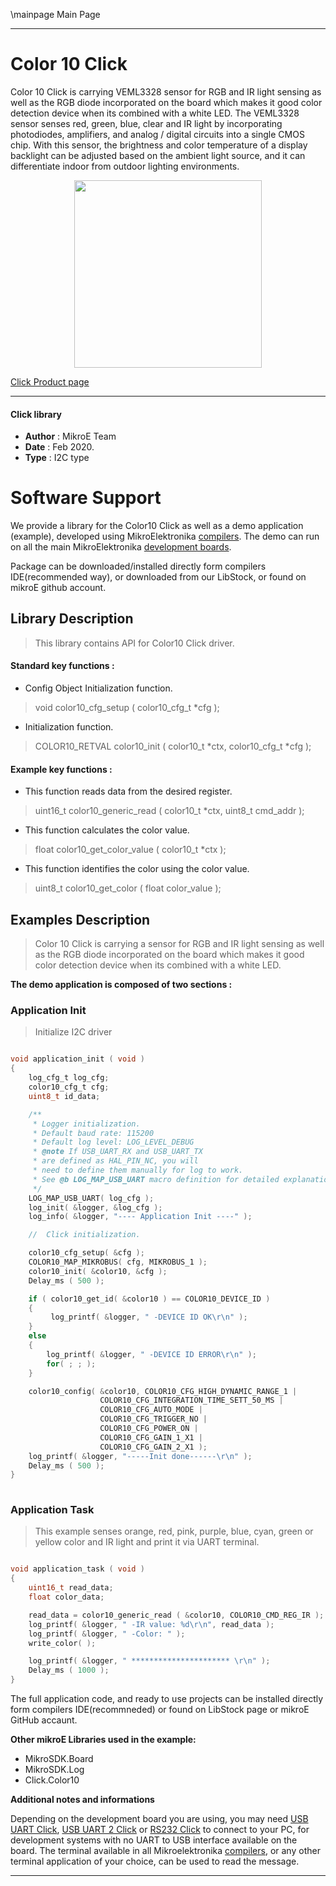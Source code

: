 \mainpage Main Page
 
---
# Color 10 Click

Color 10 Click is carrying VEML3328 sensor for RGB and IR light sensing as well as the RGB diode incorporated on the board which makes it good color detection device when its combined with a white LED. The VEML3328 sensor senses red, green, blue, clear and IR light by incorporating photodiodes, amplifiers, and analog / digital circuits into a single CMOS chip. With this sensor, the brightness and color temperature of a display backlight can be adjusted based on the ambient light source, and it can differentiate indoor from outdoor lighting environments.

<p align="center">
  <img src="https://download.mikroe.com/images/click_for_ide/color10_click.png" height=300px>
</p>

[Click Product page](https://www.mikroe.com/color-10-click)

---


#### Click library 

- **Author**        : MikroE Team
- **Date**          : Feb 2020.
- **Type**          : I2C type


# Software Support

We provide a library for the Color10 Click 
as well as a demo application (example), developed using MikroElektronika 
[compilers](https:///shop.mikroe.com/compilers). 
The demo can run on all the main MikroElektronika [development boards](https:///shop.mikroe.com/development-boards).

Package can be downloaded/installed directly form compilers IDE(recommended way), or downloaded from our LibStock, or found on mikroE github account. 

## Library Description

> This library contains API for Color10 Click driver.

#### Standard key functions :

- Config Object Initialization function.
> void color10_cfg_setup ( color10_cfg_t *cfg ); 
 
- Initialization function.
> COLOR10_RETVAL color10_init ( color10_t *ctx, color10_cfg_t *cfg );


#### Example key functions :

- This function reads data from the desired register.
> uint16_t color10_generic_read ( color10_t *ctx, uint8_t cmd_addr );

- This function calculates the color value.
> float color10_get_color_value ( color10_t *ctx );

- This function identifies the color using the color value.
> uint8_t color10_get_color ( float color_value );

## Examples Description

> Color 10 Click is carrying a sensor for RGB and IR light sensing as well as 
> the RGB diode incorporated on the board which makes it good color detection 
> device when its combined with a white LED. 

**The demo application is composed of two sections :**

### Application Init 

> Initialize I2C driver

```c

void application_init ( void )
{
    log_cfg_t log_cfg;
    color10_cfg_t cfg;
    uint8_t id_data;

    /** 
     * Logger initialization.
     * Default baud rate: 115200
     * Default log level: LOG_LEVEL_DEBUG
     * @note If USB_UART_RX and USB_UART_TX 
     * are defined as HAL_PIN_NC, you will 
     * need to define them manually for log to work. 
     * See @b LOG_MAP_USB_UART macro definition for detailed explanation.
     */
    LOG_MAP_USB_UART( log_cfg );
    log_init( &logger, &log_cfg );
    log_info( &logger, "---- Application Init ----" );

    //  Click initialization.

    color10_cfg_setup( &cfg );
    COLOR10_MAP_MIKROBUS( cfg, MIKROBUS_1 );
    color10_init( &color10, &cfg );
    Delay_ms ( 500 );

    if ( color10_get_id( &color10 ) == COLOR10_DEVICE_ID )
    {
         log_printf( &logger, " -DEVICE ID OK\r\n" );
    }
    else
    {
        log_printf( &logger, " -DEVICE ID ERROR\r\n" );
        for( ; ; );
    }

    color10_config( &color10, COLOR10_CFG_HIGH_DYNAMIC_RANGE_1 |
                    COLOR10_CFG_INTEGRATION_TIME_SETT_50_MS |
                    COLOR10_CFG_AUTO_MODE |
                    COLOR10_CFG_TRIGGER_NO |
                    COLOR10_CFG_POWER_ON |
                    COLOR10_CFG_GAIN_1_X1 |
                    COLOR10_CFG_GAIN_2_X1 );
    log_printf( &logger, "-----Init done------\r\n" );
    Delay_ms ( 500 );
}
  
```

### Application Task

> This example senses orange, red, pink, purple, blue, cyan, green or yellow color
> and IR light and print it via UART terminal. 

```c

void application_task ( void )
{
    uint16_t read_data;
    float color_data;

    read_data = color10_generic_read ( &color10, COLOR10_CMD_REG_IR );
    log_printf( &logger, " -IR value: %d\r\n", read_data );
    log_printf( &logger, " -Color: " );
    write_color( );

    log_printf( &logger, " ********************** \r\n" );
    Delay_ms ( 1000 );
} 

```

The full application code, and ready to use projects can be  installed directly form compilers IDE(recommneded) or found on LibStock page or mikroE GitHub accaunt.

**Other mikroE Libraries used in the example:** 

- MikroSDK.Board
- MikroSDK.Log
- Click.Color10

**Additional notes and informations**

Depending on the development board you are using, you may need 
[USB UART Click](https:///shop.mikroe.com/usb-uart-click), 
[USB UART 2 Click](https:///shop.mikroe.com/usb-uart-2-click) or 
[RS232 Click](https:///shop.mikroe.com/rs232-click) to connect to your PC, for 
development systems with no UART to USB interface available on the board. The 
terminal available in all Mikroelektronika 
[compilers](https:///shop.mikroe.com/compilers), or any other terminal application 
of your choice, can be used to read the message.



---
